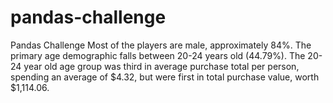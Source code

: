 # pandas-challenge
Pandas Challenge
Most of the players are male, approximately 84%.
The primary age demographic falls between 20-24 years old (44.79%).
The 20-24 year old age group was third in average purchase total per person, spending an average of $4.32, but were first in total  purchase value, worth $1,114.06.
 
